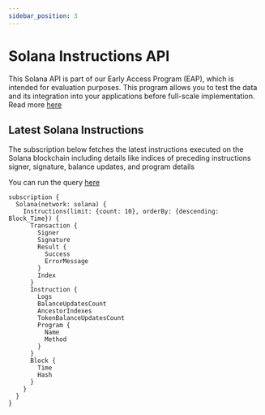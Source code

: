 ```yaml
---
sidebar_position: 3
---
```


<head>
<meta name="title" content="Solana Instructions API | Get decoded Instructions data"/>
<meta name="description" content="Get instructions data executed on Solana including details like indices of preceding instructions signer, signature, balance, and program details etc."/>
<meta name="keywords" content="instructions api, instructions python api, instructions scan api, instructions api docs, DEX Trades crypto api, instructions blockchain api,solana network api"/>
<meta name="robots" content="index, follow"/>
<meta http-equiv="Content-Type" content="text/html; charset=utf-8"/>
<meta name="language" content="English"/>

<!-- Open Graph / Facebook -->

<meta property="og:type" content="website" />
<meta
  property="og:title"
  content="Solana Instructions API | Get decoded Instructions data"
/>
<meta
  property="og:description"
  content="Get instructions data executed on Solana including details like indices of preceding instructions signer, signature, balance, and program details etc."
/>

<!-- Twitter -->

<meta property="twitter:card" content="summary_large_image" />
<meta property="twitter:title" content="Solana Instructions API | Get decoded Instructions data" />
<meta property="twitter:description" content="Get instructions data executed on Solana including details like indices of preceding instructions signer, signature, balance, and program details etc." />
</head>

# Solana Instructions API

This Solana API is part of our Early Access Program (EAP), which is intended for evaluation purposes.
This program allows you to test the data and its integration into your applications before full-scale implementation. Read more [here](https://docs.bitquery.io/docs/graphql/dataset/EAP/)

## Latest Solana Instructions

The subscription below fetches the latest instructions executed on the Solana blockchain including details like indices of preceding instructions signer, signature, balance updates, and program details

You can run the query [here](https://ide.bitquery.io/Latest-Solana-Instructions)

```
subscription {
  Solana(network: solana) {
    Instructions(limit: {count: 10}, orderBy: {descending: Block_Time}) {
      Transaction {
        Signer
        Signature
        Result {
          Success
          ErrorMessage
        }
        Index
      }
      Instruction {
        Logs
        BalanceUpdatesCount
        AncestorIndexes
        TokenBalanceUpdatesCount
        Program {
          Name
          Method
        }
      }
      Block {
        Time
        Hash
      }
    }
  }
}

```
